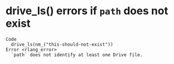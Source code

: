 # drive_ls() errors if `path` does not exist

    Code
      drive_ls(nm_("this-should-not-exist"))
    Error <rlang_error>
      `path` does not identify at least one Drive file.

